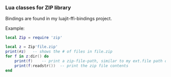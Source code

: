 ### Lua classes for ZIP library

Bindings are found in my luajit-ffi-bindings project.

Example:

``` Lua
local Zip = require 'zip'

local z = Zip'file.zip'
print(#z)	-- shows the # of files in file.zip
for f in z:dir() do
	print(f)	-- print a zip-file-path, similar to my ext.file path objects
	print(f:readstr())	-- print the zip file contents
end
```
